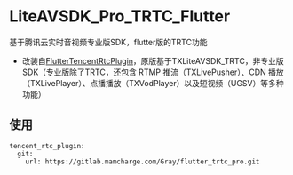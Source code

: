 # LiteAVSDK_Pro_TRTC_Flutter
 基于腾讯云实时音视频专业版SDK，flutter版的TRTC功能
  - 改装自[FlutterTencentRtcPlugin](https://github.com/JiangJuHong/FlutterTencentRtcPlugin)，原版基于TXLiteAVSDK_TRTC，非专业版SDK（专业版除了TRTC，还包含 RTMP 推流（TXLivePusher）、CDN 播放（TXLivePlayer）、点播播放（TXVodPlayer）以及短视频（UGSV）等多种功能）

## 使用
```
tencent_rtc_plugin:
  git:
    url: https://gitlab.mamcharge.com/Gray/flutter_trtc_pro.git
```
